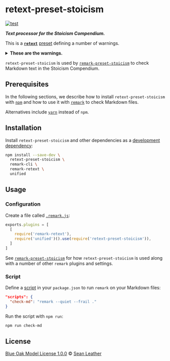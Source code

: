 # retext-preset-stoicism

<!-- Badges -->

[![test][test-badge]][test]

<!-- Brief description -->

_**Text processor for the Stoicism Compendium.**_

This is a [**`retext`**][retext] [preset][] defining a number of warnings.

<details>
<summary><strong>These are the warnings.</strong></summary>

Each of the plugins is configured to emit a warning for the issue mentioned:

<!-- Keep these sorted alphabetically. -->

| Plugin                          | Issue                                                |
| ------------------------------- | ---------------------------------------------------- |
| [`retext-contractions`][]       | Incorrect apostrophes in contractions                |
| [`retext-diacritics`][]         | Incorrect diacritics                                 |
| [`retext-indefinite-article`][] | Incorrect indefinite articles                        |
| [`retext-quotes`][]             | “Straight” quotes and apostrophes instead of “smart” |
| [`retext-redundant-acronyms`][] | Redundant acronyms                                   |
| [`retext-repeated-words`][]     | Repeated words                                       |
| [`retext-sentence-spacing`][]   | Number of spaces between sentences ≠ 1               |

</details>

`retext-preset-stoicism` is used by [`remark-preset-stoicism`][] to check
Markdown text in the Stoicism Compendium.

<!-- Sections -->

## Prerequisites

In the following sections, we describe how to install `retext-preset-stoicism`
with [`npm`][npm-cli] and how to use it with [`remark`][remark-cli] to check
Markdown files.

Alternatives include [`yarn`][yarn] instead of `npm`.

## Installation

Install `retext-preset-stoicism` and other dependencies as a [development
dependency][npm-dependencies]:

```sh
npm install --save-dev \
  retext-preset-stoicism \
  remark-cli \
  remark-retext \
  unified
```

## Usage

### Configuration

Create a file called [`.remark.js`][unified-engine-config]:

```js
exports.plugins = [
  [
    require('remark-retext'),
    require('unified')().use(require('retext-preset-stoicism')),
  ]
]
```

See [`remark-preset-stoicism`][] for how `retext-preset-stoicism` is used along
with a number of other `remark` plugins and settings.

### Script

Define a [script][npm-run-script] in your `package.json` to run `remark` on your
Markdown files:

```json
"scripts": {
  "check-md": "remark --quiet --frail ."
}
```

Run the script with `npm run`:

```sh
npm run check-md
```

## License

[Blue Oak Model License 1.0.0][license] © [Sean Leather][author]

<!-- Definitions, sorted alphabetically -->

[`remark-preset-stoicism`]: https://github.com/stoicism-compendium/remark-preset-stoicism
[`retext-contractions`]: https://github.com/retextjs/retext-contractions
[`retext-diacritics`]: https://github.com/retextjs/retext-diacritics
[`retext-indefinite-article`]: https://github.com/retextjs/retext-indefinite-article
[`retext-quotes`]: https://github.com/retextjs/retext-quotes
[`retext-redundant-acronyms`]: https://github.com/retextjs/retext-redundant-acronyms
[`retext-repeated-words`]: https://github.com/retextjs/retext-repeated-words
[`retext-sentence-spacing`]: https://github.com/retextjs/retext-sentence-spacing
[author]: https://github.com/spl
[license]: ./license.md
[npm-cli]: https://docs.npmjs.com/cli/install
[npm-dependencies]: https://docs.npmjs.com/specifying-dependencies-and-devdependencies-in-a-package-json-file
[npm-run-script]: https://docs.npmjs.com/cli/run-script
[preset]: https://github.com/unifiedjs/unified#preset
[remark-cli]: https://github.com/remarkjs/remark/tree/main/packages/remark-cli
[retext]: https://github.com/retextjs/retext
[test-badge]: https://github.com/stoicism-compendium/retext-preset-stoicism/workflows/test/badge.svg
[test]: https://github.com/stoicism-compendium/retext-preset-stoicism/actions?query=workflow%3Atest
[unified-engine-config]: https://github.com/unifiedjs/unified-engine/blob/main/doc/configure.md
[yarn]: https://yarnpkg.com/
